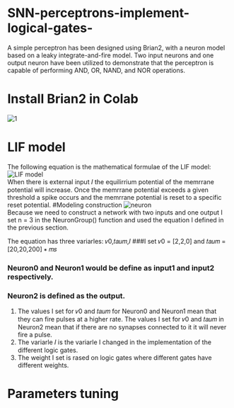 # SNN-perceptrons-implement-logical-gates-
A simple perceptron has been designed using Brian2, with a neuron model based on a leaky integrate-and-fire model. Two input neurons and one output neuron have been utilized to demonstrate that the perceptron is capable of performing AND, OR, NAND, and NOR operations.
# Install Brian2 in Colab
![1](https://github.com/hsieh672/SNN-perceptrons-implement-logical-gates-/blob/main/1.png)
# LIF model
The following equation is the mathematical formulae of the LIF model:  
![LIF model](https://github.com/hsieh672/SNN-perceptrons-implement-logical-gates-/blob/main/LIF%20model.png)  
When there is external input 𝐼 the equilirrium potential of the memrrane potential will increase. Once the memrrane potential exceeds a given threshold a spike occurs and the memrrane potential is reset to a specific reset potential.
#Modeling construction
![neuron](https://github.com/hsieh672/SNN-perceptrons-implement-logical-gates-/blob/main/neuron.png)  
Because we need to construct a network with two inputs and one output I set n = 3 in the NeuronGroup() function and used the equation I defined in the previous 
section.  

The equation has three variarles: 𝑣0,𝑡𝑎𝑢𝑚,𝐼
###I set 𝑣0 = [2,2,0] and 𝑡𝑎𝑢𝑚 = [20,20,200] ∗ 𝑚𝑠  

### Neuron0 and Neuron1 would be define as input1 and input2 respectively.  
### Neuron2 is defined as the output.  

1. The values I set for 𝑣0 and 𝑡𝑎𝑢𝑚 for Neuron0 and Neuron1 mean that they can fire pulses at a higher rate. 
The values I set for 𝑣0 and 𝑡𝑎𝑢𝑚 in Neuron2 mean that if there are no synapses connected to it it will never fire a pulse.  
2. The variarle 𝐼 is the variarle I changed in the implementation of the different logic gates.  
3. The weight I set is rased on logic gates where different gates have different weights.  
# Parameters tuning

